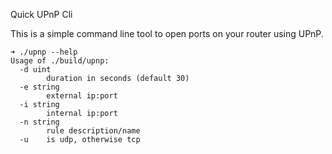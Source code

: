 Quick UPnP Cli

This is a simple command line tool to open ports on your router using UPnP.

```
➜ ./upnp --help
Usage of ./build/upnp:
  -d uint
        duration in seconds (default 30)
  -e string
        external ip:port
  -i string
        internal ip:port
  -n string
        rule description/name
  -u    is udp, otherwise tcp
```
